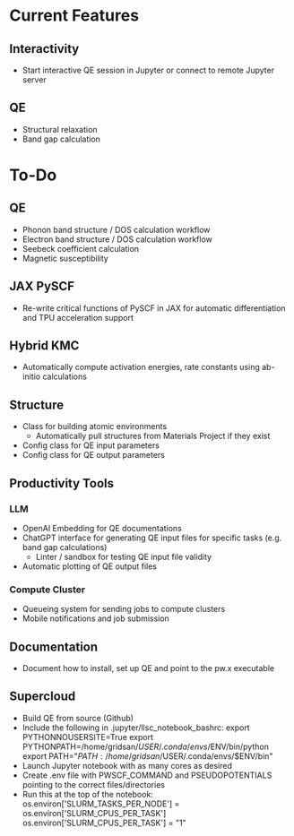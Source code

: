 # Current Features

## Interactivity

- Start interactive QE session in Jupyter or connect to remote Jupyter server

## QE 

- Structural relaxation
- Band gap calculation 

# To-Do

## QE

- Phonon band structure / DOS calculation workflow
- Electron band structure / DOS calculation workflow
- Seebeck coefficient calculation
- Magnetic susceptibility

## JAX PySCF
- Re-write critical functions of PySCF in JAX for automatic differentiation and TPU acceleration support

## Hybrid KMC
- Automatically compute activation energies, rate constants using ab-initio calculations

## Structure
- Class for building atomic environments
    - Automatically pull structures from Materials Project if they exist
- Config class for QE input parameters
- Config class for QE output parameters

## Productivity Tools

### LLM
- OpenAI Embedding for QE documentations
- ChatGPT interface for generating QE input files for specific tasks (e.g. band gap calculations)
    - Linter / sandbox for testing QE input file validity
- Automatic plotting of QE output files

### Compute Cluster
- Queueing system for sending jobs to compute clusters
- Mobile notifications and job submission

## Documentation 
- Document how to install, set up QE and point to the pw.x executable

## Supercloud 
- Build QE from source (Github)
- Include the following in .jupyter/llsc_notebook_bashrc:
    export PYTHONNOUSERSITE=True
    export PYTHONPATH=/home/gridsan/$USER/.conda/envs/$ENV/bin/python
    export PATH="${PATH}:/home/gridsan/$USER/.conda/envs/$ENV/bin"
- Launch Jupyter notebook with as many cores as desired
- Create .env file with PWSCF_COMMAND and PSEUDOPOTENTIALS pointing to the correct files/directories
- Run this at the top of the notebook:
    os.environ['SLURM_TASKS_PER_NODE'] = os.environ['SLURM_CPUS_PER_TASK']
    os.environ['SLURM_CPUS_PER_TASK'] = "1"
